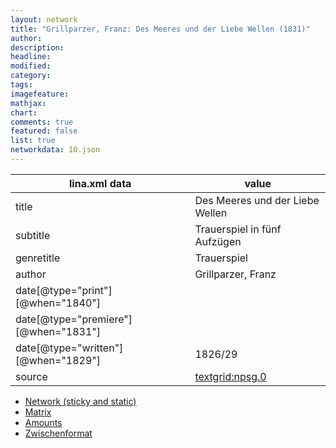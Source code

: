 ```yaml
---
layout: network
title: "Grillparzer, Franz: Des Meeres und der Liebe Wellen (1831)"
author:
description:
headline:
modified:
category:
tags:
imagefeature: 
mathjax: 
chart: 
comments: true
featured: false
list: true
networkdata: 10.json
---
```

lina.xml data  | value
------------- | -------------
title|Des Meeres und der Liebe Wellen
subtitle|Trauerspiel in fünf Aufzügen
genretitle|Trauerspiel
author|Grillparzer, Franz
date[@type="print"][@when="1840"]|
date[@type="premiere"][@when="1831"]|
date[@type="written"][@when="1829"]|1826/29
source|[textgrid:npsg.0](https://textgridlab.org/1.0/tgcrud-public/rest/textgrid:npsg.0/data)



* [Network (sticky and static)](/network10)
* [Matrix](/matrix10)
* [Amounts](/amount10)
* [Zwischenformat](/lina10 )
